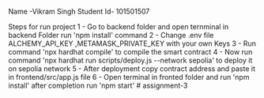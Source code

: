 Name -Vikram Singh
Student Id- 101501507

Steps for run project 
1 - Go to backend folder and open ternminal in backend Folder  run 'npm install' command
2 - Change .env file ALCHEMY_API_KEY ,METAMASK_PRIVATE_KEY with your own Keys
3 - Run command 'npx hardhat compile' to compile the smart contract
4 - Now run command  'npx hardhat run scripts/deploy.js --network sepolia' to deploy it on sepolia network
5 - After deployment copy contract address and paste it in frontend/src/app.js file 
6 - Open terminal in fronted folder and run 'npm install' after completion run 'npm start' # assignment-3
